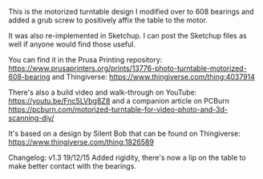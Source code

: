 This is the motorized turntable design I modified over to 608 bearings and added a grub screw to positively affix the table to the motor.

It was also re-implemented in Sketchup. I can post the Sketchup files as well if anyone would find those useful.

You can find it in the Prusa Printing repository: https://www.prusaprinters.org/prints/13776-photo-turntable-motorized-608-bearing and Thingiverse: https://www.thingiverse.com/thing:4037914

There's also a build video and walk-through on YouTube: https://youtu.be/Fnc5LVbg8Z8 and a companion article on PCBurn https://pcburn.com/motorized-turntable-for-video-photo-and-3d-scanning-diy/

It's based on a design by Silent Bob that can be found on Thingiverse: https://www.thingiverse.com/thing:1826589

Changelog:
v1.3  19/12/15  Added rigidity, there's now a lip on the table to make better contact with the bearings.
